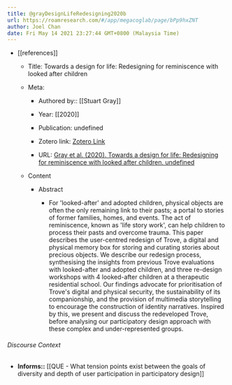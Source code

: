 ```yaml
---
title: @grayDesignLifeRedesigning2020b
url: https://roamresearch.com/#/app/megacoglab/page/bPp9hxZNT
author: Joel Chan
date: Fri May 14 2021 23:27:44 GMT+0800 (Malaysia Time)
---
```


- [[references]]

    - Title: Towards a design for life: Redesigning for reminiscence with looked after children

    - Meta:

        - Authored by:: [[Stuart Gray]]

        - Year: [[2020]]

        - Publication: undefined

        - Zotero link: [Zotero Link](zotero://select/items/7_DYJWMFNW)

        - URL: [Gray et al. (2020). Towards a design for life: Redesigning for reminiscence with looked after children. undefined](https://doi.org/10.1145/3313831.3376824)

    - Content

        - Abstract

            - For 'looked-after' and adopted children, physical objects are often the only remaining link to their pasts; a portal to stories of former families, homes, and events. The act of reminiscence, known as 'life story work', can help children to process their pasts and overcome trauma. This paper describes the user-centred redesign of Trove, a digital and physical memory box for storing and curating stories about precious objects. We describe our redesign process, synthesising the insights from previous Trove evaluations with looked-after and adopted children, and three re-design workshops with 4 looked-after children at a therapeutic residential school. Our findings advocate for prioritisation of Trove's digital and physical security, the sustainability of its companionship, and the provision of multimedia storytelling to encourage the construction of identity narratives. Inspired by this, we present and discuss the redeveloped Trove, before analysing our participatory design approach with these complex and under-represented groups.

###### Discourse Context

- **Informs::** [[QUE - What tension points exist between the goals of diversity and depth of user participation in participatory design]]
